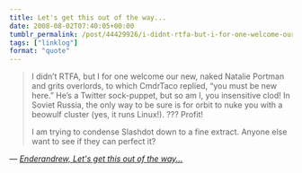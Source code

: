 ```yaml
---
title: Let's get this out of the way...
date: 2008-08-02T07:40:05+00:00
tumblr_permalink: /post/44429926/i-didnt-rtfa-but-i-for-one-welcome-our-new
tags: ["linklog"]
format: "quote"
---
```


> I didn&rsquo;t RTFA, but I for one welcome our new, naked Natalie Portman and grits overlords, to which CmdrTaco replied, &ldquo;you must be new here.&rdquo; He&rsquo;s a Twitter sock-puppet, but so am I, you insensitive clod! In Soviet Russia, the only way to be sure is for orbit to nuke you with a beowulf cluster (yes, it runs Linux!). ??? Profit!
>
> I am trying to condense Slashdot down to a fine extract. Anyone else want to see if they can perfect it?

— <cite>[Enderandrew, _Let's get this out of the way..._](https://entertainment.slashdot.org/comments.pl?sid=633713&cid=24443811)</cite>

